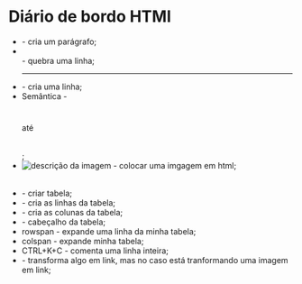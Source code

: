 # Diário de bordo HTMl

* <p></p> - cria um parágrafo;
* <br> - quebra uma linha;
* <hr> - cria uma linha;
* Semântica - <h1></h1> até <h6></h6>;
* <img src="nomedoarquivo.png" alt="descrição da imagem"> - colocar uma imgagem em html;
* <table></table> - criar tabela;
* <tr></tr> - cria as linhas da tabela;
* <td></td> - cria as colunas da tabela;
* <th></th> - cabeçalho da tabela;
* rowspan - expande uma linha da minha tabela;
* colspan - expande minha tabela;
* CTRL+K+C - comenta uma linha inteira;
* <a href="linkdaimgem.jpg"> </a> - transforma algo em link, mas no caso está tranformando uma imagem em link;
